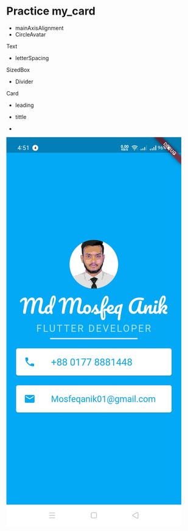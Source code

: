 # Practice my_card

- mainAxisAlignment
- CircleAvatar


Text

- letterSpacing

SizedBox
 
  - Divider


Card
 - leading
 - tittle


 -
![Image of Md Mosfeq Anik Card](https://github.com/mosfeqanik/MyCard/blob/main/mycard.jpg)
